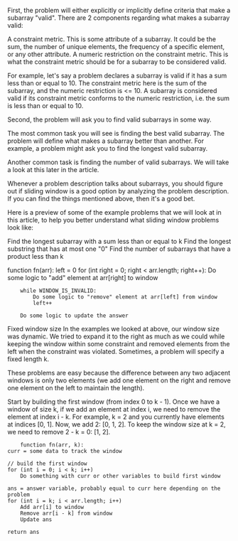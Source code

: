 First, the problem will either explicitly or implicitly define criteria that make a subarray "valid". There are 2 components regarding what makes a subarray valid:

A constraint metric. This is some attribute of a subarray. It could be the sum, the number of unique elements, the frequency of a specific element, or any other attribute.
A numeric restriction on the constraint metric. This is what the constraint metric should be for a subarray to be considered valid.

For example, let's say a problem declares a subarray is valid if it has a sum less than or equal to 10. The constraint metric here is the sum of the subarray, and the numeric restriction is <= 10. A subarray is considered valid if its constraint metric conforms to the numeric restriction, i.e. the sum is less than or equal to 10.

Second, the problem will ask you to find valid subarrays in some way.

The most common task you will see is finding the best valid subarray. The problem will define what makes a subarray better than another. For example, a problem might ask you to find the longest valid subarray.

Another common task is finding the number of valid subarrays. We will take a look at this later in the article.

Whenever a problem description talks about subarrays, you should figure out if sliding window is a good option by analyzing the problem description. If you can find the things mentioned above, then it's a good bet.

Here is a preview of some of the example problems that we will look at in this article, to help you better understand what sliding window problems look like:

Find the longest subarray with a sum less than or equal to k
Find the longest substring that has at most one "0"
Find the number of subarrays that have a product less than k

function fn(arr):
    left = 0
    for (int right = 0; right < arr.length; right++):
        Do some logic to "add" element at arr[right] to window

        while WINDOW_IS_INVALID:
            Do some logic to "remove" element at arr[left] from window
            left++

        Do some logic to update the answer


Fixed window size
In the examples we looked at above, our window size was dynamic. We tried to expand it to the right as much as we could while keeping the window within some constraint and removed elements from the left when the constraint was violated. Sometimes, a problem will specify a fixed length k.

These problems are easy because the difference between any two adjacent windows is only two elements (we add one element on the right and remove one element on the left to maintain the length).

Start by building the first window (from index 0 to k - 1). Once we have a window of size k, if we add an element at index i, we need to remove the element at index i - k. For example, k = 2 and you currently have elements at indices [0, 1]. Now, we add 2: [0, 1, 2]. To keep the window size at k = 2, we need to remove 2 - k = 0: [1, 2].

        function fn(arr, k):
    curr = some data to track the window

    // build the first window
    for (int i = 0; i < k; i++)
        Do something with curr or other variables to build first window

    ans = answer variable, probably equal to curr here depending on the problem
    for (int i = k; i < arr.length; i++)
        Add arr[i] to window
        Remove arr[i - k] from window
        Update ans

    return ans